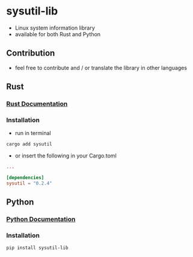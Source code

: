 # sysutil-lib
- Linux system information library
- available for both Rust and Python

## Contribution
- feel free to contribute and / or translate the library in other languages

## Rust
### [Rust Documentation](https://github.com/ryzeon-dev/sysutil/blob/master/rust/README.md)
### Installation
- run in terminal
```bash
cargo add sysutil
```
- or insert the following in your Cargo.toml 
```toml
...

[dependencies]
sysutil = "0.2.4"
```

## Python
### [Python Documentation](https://github.com/ryzeon-dev/sysutil/blob/master/python3/README.md)
### Installation
```bash
pip install sysutil-lib
```